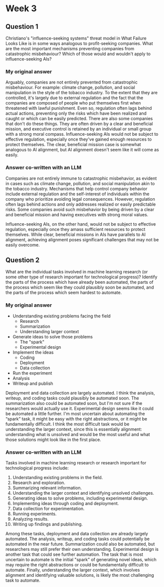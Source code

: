 # Week 3
## Question 1
Christiano's "influence-seeking systems" threat model in What Failure Looks Like is in some ways analogous to profit-seeking companies. What are the most important mechanisms preventing companies from catastrophic misbehaviour? Which of those would and wouldn't apply to influence-seeking AIs?
### My original answer
Arguably, companies are not entirely prevented from catastrophic misbehaviour. For example: climate change, pollution, and social manipulation in the style of the tobacco industry. To the extent that they are controlled, it's largely due to external regulation and the fact that the companies are composed of people who put themselves first when threatened with lawful punishment. Even so, regulation often lags behind actual actions, preventing only the risks which have been realized and caught or which can be easily predicted. There are also some companies that don't do these things. They are often driven by a clear and beneficial mission, and executive control is retained by an individual or small group with a strong moral compass. Influence-seeking AIs would not be subject to effective regulation, especially once they've gained enough resources to protect themselves. The clear, beneficial mission case is somewhat analogous to AI alignment, but AI alignment doesn't seem like it will come as easily.
### Answer co-written with an LLM
Companies are not entirely immune to catastrophic misbehavior, as evident in cases such as climate change, pollution, and social manipulation akin to the tobacco industry. Mechanisms that help control company behavior include external regulation and the self-interest of individuals within the company who prioritize avoiding legal consequences. However, regulation often lags behind actions and only addresses realized or easily predictable risks. Some companies avoid such misbehavior by being driven by a clear and beneficial mission and having executives with strong moral values.

Influence-seeking AIs, on the other hand, would not be subject to effective regulation, especially once they amass sufficient resources to protect themselves. While clear, beneficial missions in AIs have parallels to AI alignment, achieving alignment poses significant challenges that may not be easily overcome.
## Question 2
What are the individual tasks involved in machine learning research (or some other type of research important for technological progress)? Identify the parts of the process which have already been automated, the parts of the process which seem like they could plausibly soon be automated, and the parts of the process which seem hardest to automate.
### My original answer
- Understanding existing problems facing the field 
  - Research
  - Summarization
  - Understanding larger context
- Generate ideas to solve those problems
  - The "spark"
  - Experimental design
- Implement the ideas
  - Coding
  - Deployment
  - Data collection
- Run the experiment
- Analysis
- Writeup and publish

Deployment and data collection are largely automated. I think the analysis, writeup, and coding tasks could plausibly be automated soon. The summarization also could be automated soon, but I'm not sure if the researchers would actually use it. Experimental design seems like it could be automated a little further. I'm most uncertain about automating the “spark” task, it might be easy with the right abstractions, or it might be fundamentally difficult. I think the most difficult task would be understanding the larger context, since this is essentially alignment: understanding what is unsolved and would be the most useful and what those solutions might look like in the first place.
### Answer co-written with an LLM
Tasks involved in machine learning research or research important for technological progress include:

1. Understanding existing problems in the field.
1. Research and exploration.
1. Summarizing relevant information.
1. Understanding the larger context and identifying unsolved challenges.
1. Generating ideas to solve problems, including experimental design.
1. Implementing ideas through coding and deployment.
1. Data collection for experimentation.
1. Running experiments.
1. Analyzing results.
1. Writing up findings and publishing.

Among these tasks, deployment and data collection are already largely automated. The analysis, writeup, and coding tasks could potentially be automated in the near future. Summarization could also be automated, but researchers may still prefer their own understanding. Experimental design is another task that could see further automation. The task that is most uncertain to automate is the initial "spark" of generating novel ideas, which may require the right abstractions or could be fundamentally difficult to automate. Finally, understanding the larger context, which involves alignment and identifying valuable solutions, is likely the most challenging task to automate.
